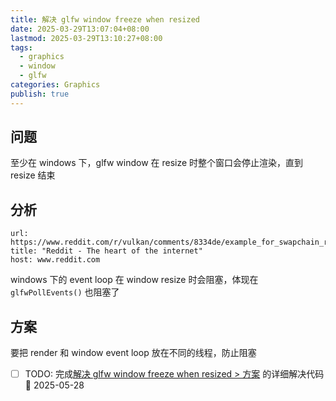 ```yaml
---
title: 解决 glfw window freeze when resized
date: 2025-03-29T13:07:04+08:00
lastmod: 2025-03-29T13:10:27+08:00
tags:
  - graphics
  - window
  - glfw
categories: Graphics
publish: true
---
```


## 问题

至少在 windows 下，glfw window 在 resize 时整个窗口会停止渲染，直到 resize 结束

## 分析

```cardlink
url: https://www.reddit.com/r/vulkan/comments/8334de/example_for_swapchain_recreation_while_resizing/
title: "Reddit - The heart of the internet"
host: www.reddit.com
```

windows 下的 event loop 在 window resize 时会阻塞，体现在 `glfwPollEvents()` 也阻塞了

## 方案

要把 render 和 window event loop 放在不同的线程，防止阻塞

- [ ] TODO: 完成[解决 glfw window freeze when resized > 方案](%E8%A7%A3%E5%86%B3%20glfw%20window%20freeze%20when%20resized.md#) 的详细解决代码 📅 2025-05-28

